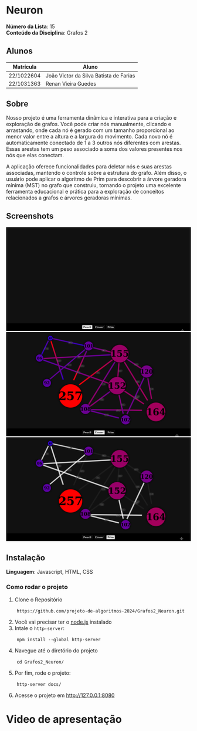 # Neuron

**Número da Lista**: 15<br>
**Conteúdo da Disciplina**: Grafos 2<br>

## Alunos

| Matrícula  | Aluno                                  |
| ---------- | -------------------------------------- |
| 22/1022604 | João Victor da Silva Batista de Farias |
| 22/1031363 | Renan Vieira Guedes                    |

## Sobre

Nosso projeto é uma ferramenta dinâmica e interativa para a criação e exploração de grafos. Você pode criar nós manualmente, clicando e arrastando, onde cada nó é gerado com um tamanho proporcional ao menor valor entre a altura e a largura do movimento. Cada novo nó é automaticamente conectado de 1 a 3 outros nós diferentes com arestas. Essas arestas tem um peso associado a soma dos valores presentes nos nós que elas conectam.

A aplicação oferece funcionalidades para deletar nós e suas arestas associadas, mantendo o controle sobre a estrutura do grafo. Além disso, o usuário pode aplicar o algoritmo de Prim para descobrir a árvore geradora mínima (MST) no grafo que construiu, tornando o projeto uma excelente ferramenta educacional e prática para a exploração de conceitos relacionados a grafos e árvores geradoras mínimas.

## Screenshots

![](./assets/home.png)
![](./assets/graph.png)
![](./assets/prim.png)

## Instalação

**Linguagem**: Javascript, HTML, CSS<br>

### Como rodar o projeto

1. Clone o Repositório

```
    https://github.com/projeto-de-algoritmos-2024/Grafos2_Neuron.git
```

2. Você vai precisar ter o [node.js](https://nodejs.org/pt) instalado
3. Intale o `http-server`:

```
    npm install --global http-server
```

4. Navegue até o diretório do projeto

```
    cd Grafos2_Neuron/
```

5. Por fim, rode o projeto:

```
    http-server docs/
```

6. Acesse o projeto em http://127.0.0.1:8080

# Video de apresentação
